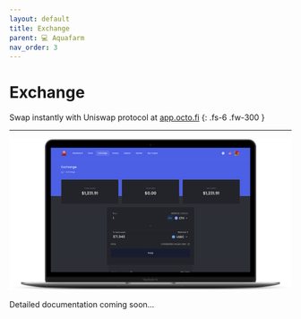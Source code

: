 ```yaml
---
layout: default
title: Exchange
parent: 💻 Aquafarm 
nav_order: 3
---
```


# Exchange

Swap instantly with Uniswap protocol at [app.octo.fi](https://app.octo.fi)
{: .fs-6 .fw-300 }

---

![](/assets/images/exchange.png)

Detailed documentation coming soon...



